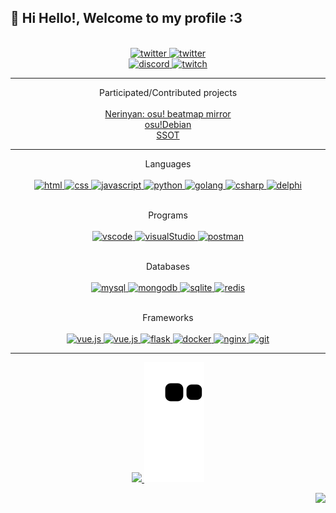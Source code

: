 ## 👋 Hi Hello!, Welcome to my profile :3
<p align="center">
  </br>
  <a href="https://twitter.com/n2r1na">
    <img src="https://img.shields.io/badge/Twitter-@n2r1na-00acee?style=for-the-badge&logo=twitter" alt="twitter"/>
  </a>
  <a href="https://instagram.com/dukjin_03">
    <img src="https://img.shields.io/badge/Instagram-@dukjin__03-E4405F?style=for-the-badge&logo=instagram&logoColor=white" alt="twitter"/>
  </a>
  </br>
  <a href="https://discordapp.com/users/637921223312932895">
    <img src="https://img.shields.io/badge/Discord-zeee.dev-7289DA?style=for-the-badge&logo=discord" alt="discord"/>
  </a>
  <a href="https://www.twitch.tv/n2rina">
    <img src="https://img.shields.io/badge/Twitch-n2rina-purple?style=for-the-badge&logo=twitch" alt="twitch"/>
  </a>
  </br>
</p>

---

<p align="center">
  Participated/Contributed projects
  </br>
  </br>
  <a href="https://github.com/Nerinyan">
    Nerinyan: osu! beatmap mirror
  </a>
  </br>
  <a href="https://github.com/osuDebian">
    osu!Debian
  </a>
  </br>
  <a href="https://github.com/osuSSOT">
    SSOT
  </a>
</p>

---

<p align="center">
  Languages
  </br>
  </br>
  <a href="https://devdocs.io/html/">
    <img src="https://img.shields.io/badge/HTML-239120?style=for-the-badge&logo=html5&logoColor=white" alt="html"/>
  </a>
  <a href="https://devdocs.io/css/">
    <img src="https://img.shields.io/badge/CSS-239120?&style=for-the-badge&logo=css3&logoColor=white" alt="css"/>
  </a>
  <a href="https://www.javascript.com/">
    <img src="https://img.shields.io/badge/Javascript-F7DF1E?style=for-the-badge&logo=Javascript&logoColor=black" alt="javascript"/>
  </a>
  <a href="http://python.org/">
    <img src="https://img.shields.io/badge/Python-3776AB?style=for-the-badge&logo=python&logoColor=white" alt="python"/>
  </a>
  <a href="https://golang.org/">
    <img src="https://img.shields.io/badge/Go-00ADD8?style=for-the-badge&logo=go&logoColor=white" alt="golang"/>
  </a>
  <a href="https://docs.microsoft.com/ko-kr/dotnet/csharp/">
    <img src="https://img.shields.io/badge/C%23-239120?style=for-the-badge&logo=c-sharp&logoColor=white" alt="csharp"/>
  </a>
  <a href="https://www.embarcadero.com/products/delphi">
    <img src="https://img.shields.io/badge/Delphi-B22222?style=for-the-badge&logo=delphi&logoColor=white" alt="delphi"/>
  </a>
</p>

<p align="center">
  </br>
  Programs
  </br>
  </br>
  <a href="https://code.visualstudio.com">
    <img src="https://img.shields.io/badge/Visual%20Studio%20Code-007ACC?style=for-the-badge&logo=Visual-Studio-Code&logoColor=white" alt="vscode"/>
  </a>
  <a href="https://visualstudio.com">
    <img src="https://img.shields.io/badge/Visual_Studio_2019-5C2D91?style=for-the-badge&logo=visual%20studio&logoColor=white" alt="visualStudio"/>
  </a>
  <a href="https://www.postman.com">
    <img src="https://img.shields.io/badge/Postman-FF6C37?style=for-the-badge&logo=Postman&logoColor=white" alt="postman"/>
  </a>
</p>

<p align="center">
  </br>
  Databases
  </br>
  </br>
  <a href="https://www.mysql.com/">
    <img src="https://img.shields.io/badge/MariaDB-003545?style=for-the-badge&logo=mariadb&logoColor=white" alt="mysql"/>
  </a>
  <a href="https://www.mongodb.com/">
    <img src="https://img.shields.io/badge/MongoDB-4EA94B?style=for-the-badge&logo=mongodb&logoColor=white" alt="mongodb"/>
  </a>
  <a href="https://www.sqlite.org/">
    <img src="https://img.shields.io/badge/SQLite-07405E?style=for-the-badge&logo=sqlite&logoColor=white" alt="sqlite"/>
  </a>
  <a href="https://redis.io/">
    <img src="https://img.shields.io/badge/redis-CC0000.svg?&style=for-the-badge&logo=redis&logoColor=white" alt="redis"/>
  </a>
</p>


<p align="center">
  </br>
  Frameworks
  </br>
  </br>
  <a href="https://reactjs.org/">
    <img src="https://img.shields.io/badge/React.js-35495E?style=for-the-badge&logo=react" alt="vue.js"/>
  </a>
  <a href="https://vuejs.org/">
    <img src="https://img.shields.io/badge/Vue.js-35495E?style=for-the-badge&logo=vue.js&logoColor=4FC08D" alt="vue.js"/>
  </a>
  <a href="https://flask.palletsprojects.com/en/1.1.x/">
    <img src="https://img.shields.io/badge/Flask-000000?style=for-the-badge&logo=flask&logoColor=white" alt="flask"/>
  </a>
  <a href="https://www.docker.com/">
    <img src="https://img.shields.io/badge/Docker-2CA5E0?style=for-the-badge&logo=docker&logoColor=white" alt="docker"/>
  </a>
  <a href="https://www.nginx.com/">
    <img src="https://img.shields.io/badge/Nginx-009639?style=for-the-badge&logo=nginx&logoColor=white" alt="nginx"/>
  </a>
  <a href="https://git-scm.com/">
    <img src="https://img.shields.io/badge/Git-F05032?style=for-the-badge&logo=git&logoColor=white" alt="git"/>
  </a>
</p>

---

<p align="center">
  <a href="https://github-profile-summary-cards.vercel.app">
    <img src="https://github-profile-summary-cards.vercel.app/api/cards/profile-details?username=zeee2&theme=solarized_dark">
  </a>
  <a href="https://github.com/Platane/snk">
    <img src="https://raw.githubusercontent.com/ZEEEActions/README/main/snk.svg"/>
  </a>
</p>

<p align="right">

<a href="https://hits.seeyoufarm.com">
  <img src="https://hits.seeyoufarm.com/api/count/incr/badge.svg?url=https%3A%2F%2Fgithub.com%2FNerina1241&count_bg=%235CCBB2&title_bg=%23555555&icon=&icon_color=%23E7E7E7&title=hits&edge_flat=true" />
</a>

</p>
